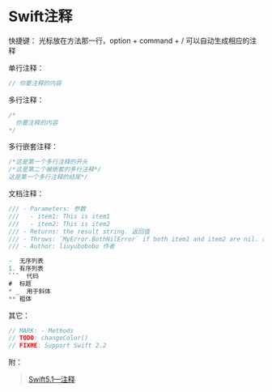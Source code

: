 # Swift注释

快捷键：
光标放在方法那一行，option + command + / 可以自动生成相应的注释

单行注释：
```swift
// 你要注释的内容
```

多行注释：
```swift
/*
  你要注释的内容
*/
```

多行嵌套注释：
```swift
/*这是第一个多行注释的开头
/*这是第二个被嵌套的多行注释*/
这是第一个多行注释的结尾*/
```

文档注释：
```swift
/// - Parameters: 参数
///   - item1: This is item1
///   - item2: This is item2
/// - Returns: the result string. 返回值
/// - Throws: `MyError.BothNilError` if both item1 and item2 are nil. 抛出异常
/// - Author: liuyubobobo 作者

-  无序列表 
1. 有序列表
```  代码
#  标题
* _  用于斜体
** 粗体
```

其它：
```swift
// MARK: - Methods
// TODO: changeColor()
// FIXME: Support Swift 2.2
```

附：
>[Swift5.1—注释](https://www.jianshu.com/p/805c018286fc)